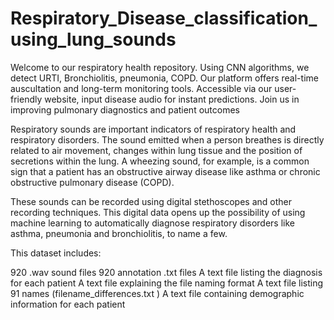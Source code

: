 # Respiratory_Disease_classification_using_lung_sounds
Welcome to our respiratory health repository. Using CNN algorithms, we detect URTI, Bronchiolitis, pneumonia, COPD. Our platform offers real-time auscultation and long-term monitoring tools. Accessible via our user-friendly website, input disease audio for instant predictions. Join us in improving pulmonary diagnostics and patient outcomes

Respiratory sounds are important indicators of respiratory health and respiratory disorders. The sound emitted when a person breathes is directly related to air movement, changes within lung tissue and the position of secretions within the lung. A wheezing sound, for example, is a common sign that a patient has an obstructive airway disease like asthma or chronic obstructive pulmonary disease (COPD).

These sounds can be recorded using digital stethoscopes and other recording techniques. This digital data opens up the possibility of using machine learning to automatically diagnose respiratory disorders like asthma, pneumonia and bronchiolitis, to name a few.





This  dataset includes:

920 .wav sound files
920 annotation .txt files
A text file listing the diagnosis for each patient
A text file explaining the file naming format
A text file listing 91 names (filename_differences.txt )
A text file containing demographic information for each patient
